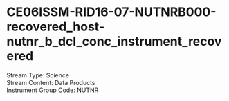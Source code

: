 # CE06ISSM-RID16-07-NUTNRB000-recovered_host-nutnr_b_dcl_conc_instrument_recovered

Stream Type: Science<br>
Stream Content: Data Products<br>
Instrument Group Code: NUTNR<br>
